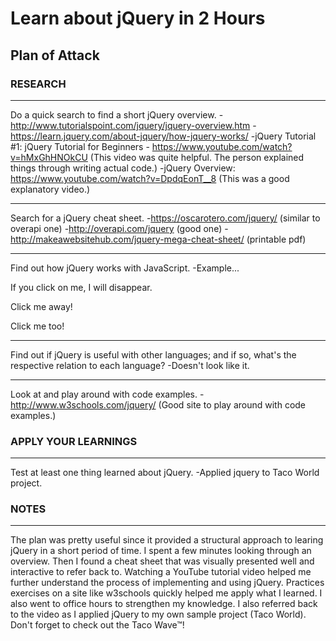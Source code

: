 # Learn about jQuery in 2 Hours

## Plan of Attack

### RESEARCH
----------
Do a quick search to find a short jQuery overview.
-http://www.tutorialspoint.com/jquery/jquery-overview.htm
-https://learn.jquery.com/about-jquery/how-jquery-works/
-jQuery Tutorial #1: jQuery Tutorial for Beginners - https://www.youtube.com/watch?v=hMxGhHNOkCU (This video was quite helpful. The person explained things through writing actual code.)
-jQuery Overview: https://www.youtube.com/watch?v=DpdqEonT__8 (This was a good explanatory video.)

----------
Search for a jQuery cheat sheet.
-https://oscarotero.com/jquery/ (similar to overapi one)
-http://overapi.com/jquery (good one)
-http://makeawebsitehub.com/jquery-mega-cheat-sheet/ (printable pdf)

----------
Find out how jQuery works with JavaScript.
-Example...

<!DOCTYPE html>
<html>
<head>
<script src="https://ajax.googleapis.com/ajax/libs/jquery/1.12.4/jquery.min.js"></script>
<script>
$(document).ready(function(){
    $("p").click(function(){
        $(this).hide();
    });
});
</script>
</head>
<body>

<p>If you click on me, I will disappear.</p>
<p>Click me away!</p>
<p>Click me too!</p>

</body>
</html>

----------
Find out if jQuery is useful with other languages; and if so, what's the respective relation to each language?
-Doesn't look like it.

----------
Look at and play around with code examples.
-http://www.w3schools.com/jquery/ (Good site to play around with code examples.)

### APPLY YOUR LEARNINGS
----------
Test at least one thing learned about jQuery.
-Applied jquery to Taco World project.

### NOTES
----------
The plan was pretty useful since it provided a structural approach to learing jQuery in a short period of time. I spent a few minutes looking through an overview. Then I found a cheat sheet that was visually presented well and interactive to refer back to. Watching a YouTube tutorial video helped me further understand the process of implementing and using jQuery. Practices exercises on a site like w3schools quickly helped me apply what I learned. I also went to office hours to strengthen my knowledge. I also referred back to the video as I applied jQuery to my own sample project (Taco World). Don't forget to check out the Taco Wave™!